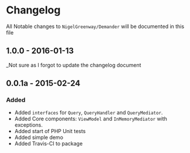 # Changelog

All Notable changes to `NigelGreenway/Demander` will be documented in this file

## 1.0.0 - 2016-01-13

_Not sure as I forgot to update the changelog document

## 0.0.1a - 2015-02-24

### Added
- Added `interfaces` for `Query`, `QueryHandler` and `QueryMediator`.
- Added Core components: `ViewModel` and `InMemoryMediator` with exceptions.
- Added start of PHP Unit tests
- Added simple demo
- Added Travis-CI to package